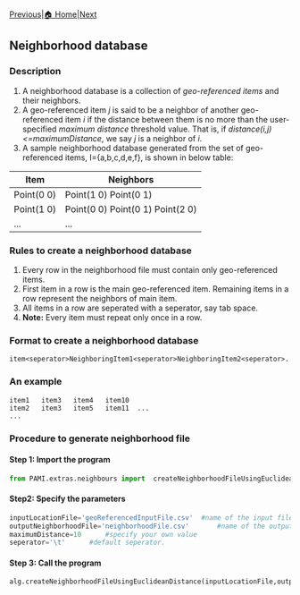 [Previous](locationDatabase.html)|[🏠 Home](index.html)|[Next](spatialDatabase.html)

## Neighborhood database

### Description
1. A neighborhood database is a collection of _geo-referenced items_ and their neighbors.
2. A geo-referenced item _j_ is said to be a neighbor of another geo-referenced item _i_ if the distance between them is no more than the user-specified _maximum distance_ threshold value.
   That is, if _distance(i,j) <=maximumDistance_, we say _j_ is a neighbor of _i_.
3. A sample neighborhood database generated from the set of geo-referenced items, I={a,b,c,d,e,f}, is shown in below table:

| Item |  Neighbors|
|------|-----------|
|Point(0 0)|Point(1 0)  Point(0 1)|
|Point(1 0)|Point(0 0)  Point(0 1) Point(2 0)|
|...|...|

### Rules to create a neighborhood database
1. Every row in the neighborhood file must contain only geo-referenced items.
2. First item in a row is the main geo-referenced item. Remaining items in a row represent the neighbors of main item.
3. All items in a row are seperated with a seperator, say tab space.
4. __Note:__ Every item must repeat only once in a row.

### Format to create a neighborhood database

    item<seperator>NeighboringItem1<seperator>NeighboringItem2<seperator>...

 
### An example

    item1   item3   item4   item10  
    item2   item3   item5   item11  ...
    ...

### Procedure to generate neighborhood file

#### Step 1: Import the program

```Python
from PAMI.extras.neighbours import  createNeighborhoodFileUsingEuclideanDistance as alg
```

#### Step2: Specify the parameters

```Python
inputLocationFile='geoReferencedInputFile.csv'  #name of the input file 
outputNeighborhoodFile='neighborhoodFile.csv'       #name of the output file
maximumDistance=10      #specify your own value
seperator='\t'      #default seperator.
```

#### Step 3: Call the program

```Python
alg.createNeighborhoodFileUsingEuclideanDistance(inputLocationFile,outputNeighborhoodFile,maximumDistance,seperator)
```
